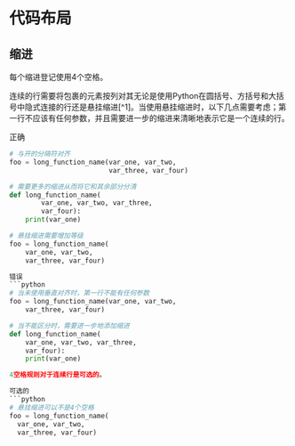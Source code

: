 # 代码布局
## 缩进

每个缩进登记使用4个空格。

连续的行需要将包裹的元素按列对其无论是使用Python在圆括号、方括号和大括号中隐式连接的行还是悬挂缩进[^1]。当使用悬挂缩进时，以下几点需要考虑；第一行不应该有任何参数，并且需要进一步的缩进来清晰地表示它是一个连续的行。

正确
```python
# 与开的分隔符对齐
foo = long_function_name(var_one, var_two,
                         var_three, var_four)

# 需要更多的缩进从而将它和其余部分分清
def long_function_name(
        var_one, var_two, var_three,
        var_four):
    print(var_one)

# 悬挂缩进需要增加等级
foo = long_function_name(
    var_one, var_two,
    var_three, var_four)

错误
```python
# 当未使用垂直对齐时，第一行不能有任何参数
foo = long_function_name(var_one, var_two,
    var_three, var_four)

# 当不能区分时，需要进一步地添加缩进
def long_function_name(
    var_one, var_two, var_three,
    var_four):
    print(var_one)

4空格规则对于连续行是可选的。

可选的
```python
# 悬挂缩进可以不是4个空格
foo = long_function_name(
  var_one, var_two,
  var_three, var_four)


























